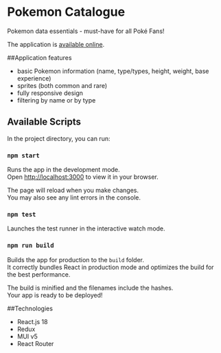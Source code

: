 # Pokemon Catalogue
Pokemon data essentials - must-have for all Poké Fans!

The application is [available online](https://pokemoncatalogue.netlify.app/).

##Application features

- basic Pokemon information (name, type/types, height, weight, base experience)
- sprites (both common and rare)
- fully responsive design
- filtering by name or by type

## Available Scripts

In the project directory, you can run:

### `npm start`

Runs the app in the development mode.\
Open [http://localhost:3000](http://localhost:3000) to view it in your browser.

The page will reload when you make changes.\
You may also see any lint errors in the console.

### `npm test`

Launches the test runner in the interactive watch mode.

### `npm run build`

Builds the app for production to the `build` folder.\
It correctly bundles React in production mode and optimizes the build for the best performance.

The build is minified and the filenames include the hashes.\
Your app is ready to be deployed!

##Technologies

- React.js 18
- Redux
- MUI v5
- React Router

